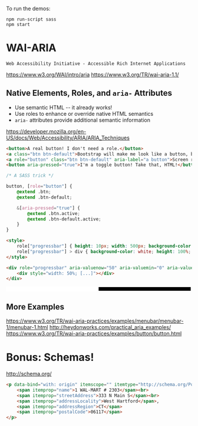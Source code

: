 To run the demos:
```shell
npm run-script sass
npm start
```

# WAI-ARIA

`Web Accessibility Initiative - Accessible Rich Internet Applications`

https://www.w3.org/WAI/intro/aria
https://www.w3.org/TR/wai-aria-1.1/

## Native Elements, Roles, and `aria-` Attributes

* Use semantic HTML -- it already works!
* Use roles to enhance or override native HTML semantics
* `aria-` attributes provide additional semantic information

https://developer.mozilla.org/en-US/docs/Web/Accessibility/ARIA/ARIA_Techniques

```html
<button>A real button! I don't need a role.</button>
<a class="btn btn-default">Bootstrap will make me look like a button, but screen readers still treat me like a link</a>
<a role="button" class="btn btn-default" aria-label="a button">Screen readers will know I'm a button.</a>
<button aria-pressed="true">I'm a toggle button! Take that, HTML!</button>
```

```css
/* A SASS trick */

button, [role="button"] {
	@extend .btn;
	@extend .btn-default;

	&[aria-pressed="true"] {
		@extend .btn.active;
		@extend .btn-default.active;
	}
}
```

```html
<style>
	role["progressbar"] { height: 10px; width: 500px; background-color: black; border: 1px solid white; position: relative; }
	role["progressbar"] > div { background-color: white; height: 100%; position: absolute; }
</style>

<div role="progressbar" aria-valuenow="50" aria-valuemin="0" aria-valuemax="100" style="[...]">
    <div style="width: 50%; [...]"></div>
</div>
```

<div style="height: 10px; width: 500px; background-color: black; border: 1px solid white; position: relative"> <div style="background-color: white; width: 50%; height: 100%; position: absolute;"></div></div>  



## More Examples

https://www.w3.org/TR/wai-aria-practices/examples/menubar/menubar-1/menubar-1.html
http://heydonworks.com/practical_aria_examples/
https://www.w3.org/TR/wai-aria-practices/examples/button/button.html

# Bonus: Schemas!

http://schema.org/

```html
<p data-bind="with: origin" itemscope="" itemtype="http://schema.org/PostalAddress">
    <span itemprop="name">1 WAL-MART # 2303</span><br>
    <span itemprop="streetAddress">333 N Main S</span><br>
    <span itemprop="addressLocality">West Hartford</span>,
    <span itemprop="addressRegion">CT</span>
    <span itemprop="postalCode">06117</span>
</p>
```
